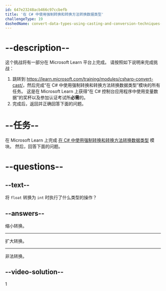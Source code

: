 ```yaml
---
id: 647e23248acb466c97ccbefb
title: '在 C# 中使用强制转换和转换方法转换数据类型'
challengeType: 19
dashedName: convert-data-types-using-casting-and-conversion-techniques-in-c-sharp
---
```


# --description--

这个挑战将有一部分在 Microsoft Learn 平台上完成。 请按照如下说明来完成挑战：

1. 跳转到 <a href="https://learn.microsoft.com/training/modules/csharp-convert-cast/" target="_blank" rel="noreferrer">https://learn.microsoft.com/training/modules/csharp-convert-cast/</a>，然后完成“在 C# 中使用强制转换和转换方法转换数据类型”模块的所有任务。 这是在 Microsoft Learn 上获得“在 C# 控制台应用程序中使用变量数据”的奖杯以及参加认证考试所**必需**的。
1. 完成后，返回并正确回答下面的问题。

# --任务--

在 Microsoft Learn 上完成 <a href="https://learn.microsoft.com/training/modules/csharp-convert-cast/" target="_blank" rel="noreferrer">在 C# 中使用强制转换和转换方法转换数据类型</a> 模块。 然后，回答下面的问题。

# --questions--

## --text--

将 `float` 转换为 `int` 时执行了什么类型的操作？

## --answers--

缩小转换。

---

扩大转换。

---

非法转换。

## --video-solution--

1
